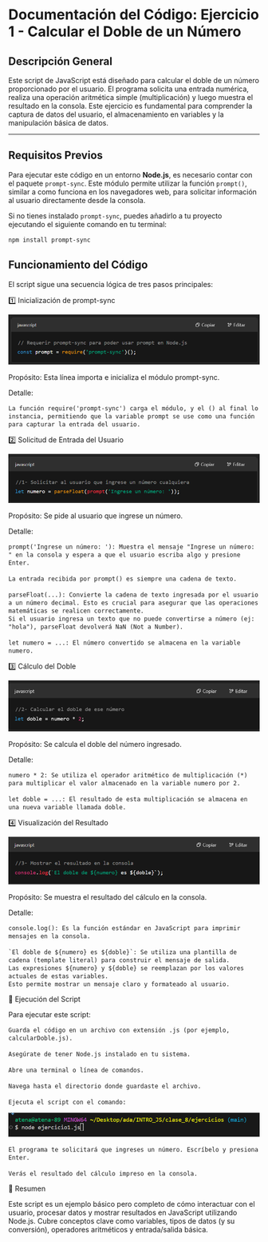 # Documentación del Código: Ejercicio 1 - Calcular el Doble de un Número

## Descripción General

Este script de JavaScript está diseñado para calcular el doble de un número proporcionado por el usuario. El programa solicita una entrada numérica, realiza una operación aritmética simple (multiplicación) y luego muestra el resultado en la consola. Este ejercicio es fundamental para comprender la captura de datos del usuario, el almacenamiento en variables y la manipulación básica de datos.

---

## Requisitos Previos

Para ejecutar este código en un entorno **Node.js**, es necesario contar con el paquete `prompt-sync`. Este módulo permite utilizar la función `prompt()`, similar a como funciona en los navegadores web, para solicitar información al usuario directamente desde la consola.

Si no tienes instalado `prompt-sync`, puedes añadirlo a tu proyecto ejecutando el siguiente comando en tu terminal:

```bash
npm install prompt-sync
```

## Funcionamiento del Código

El script sigue una secuencia lógica de tres pasos principales:

1️⃣ Inicialización de prompt-sync

![alt text](../imagenes/1-prompt-sync.png)

Propósito: Esta línea importa e inicializa el módulo prompt-sync.

Detalle: 

    La función require('prompt-sync') carga el módulo, y el () al final lo instancia, permitiendo que la variable prompt se use como una función para capturar la entrada del usuario.

2️⃣ Solicitud de Entrada del Usuario

![alt text](../imagenes/2-entrada.png)

Propósito: Se pide al usuario que ingrese un número.

Detalle: 
    
    prompt('Ingrese un número: '): Muestra el mensaje "Ingrese un número: " en la consola y espera a que el usuario escriba algo y presione Enter.

    La entrada recibida por prompt() es siempre una cadena de texto.

    parseFloat(...): Convierte la cadena de texto ingresada por el usuario a un número decimal. Esto es crucial para asegurar que las operaciones matemáticas se realicen correctamente.
    Si el usuario ingresa un texto que no puede convertirse a número (ej: "hola"), parseFloat devolverá NaN (Not a Number).

    let numero = ...: El número convertido se almacena en la variable numero.

3️⃣ Cálculo del Doble

![alt text](../imagenes/3-calculo.png)

Propósito: Se calcula el doble del número ingresado.

Detalle:

    numero * 2: Se utiliza el operador aritmético de multiplicación (*) para multiplicar el valor almacenado en la variable numero por 2.

    let doble = ...: El resultado de esta multiplicación se almacena en una nueva variable llamada doble.

4️⃣ Visualización del Resultado

![alt text](../imagenes/4-visualizacion.png)

Propósito: Se muestra el resultado del cálculo en la consola.

Detalle:

    console.log(): Es la función estándar en JavaScript para imprimir mensajes en la consola.

    `El doble de ${numero} es ${doble}`: Se utiliza una plantilla de cadena (template literal) para construir el mensaje de salida.
    Las expresiones ${numero} y ${doble} se reemplazan por los valores actuales de estas variables.
    Esto permite mostrar un mensaje claro y formateado al usuario.

🚀 Ejecución del Script

Para ejecutar este script:

    Guarda el código en un archivo con extensión .js (por ejemplo, calcularDoble.js).

    Asegúrate de tener Node.js instalado en tu sistema.

    Abre una terminal o línea de comandos.

    Navega hasta el directorio donde guardaste el archivo.

    Ejecuta el script con el comando:

![alt text](../imagenes/5-ejecucion.png)

    El programa te solicitará que ingreses un número. Escríbelo y presiona Enter.

    Verás el resultado del cálculo impreso en la consola.

🏁 Resumen

Este script es un ejemplo básico pero completo de cómo interactuar con el usuario, procesar datos y mostrar resultados en JavaScript utilizando Node.js.
Cubre conceptos clave como variables, tipos de datos (y su conversión), operadores aritméticos y entrada/salida básica.